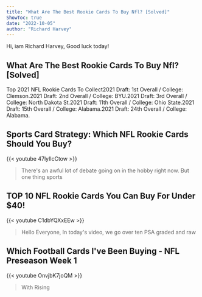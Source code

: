 ```yaml
---
title: "What Are The Best Rookie Cards To Buy Nfl? [Solved]"
ShowToc: true 
date: "2022-10-05"
author: "Richard Harvey" 
---
```


Hi, iam Richard Harvey, Good luck today!
## What Are The Best Rookie Cards To Buy Nfl? [Solved]
 Top 2021 NFL Rookie Cards To Collect2021 Draft: 1st Overall / College: Clemson.2021 Draft: 2nd Overall / College: BYU.2021 Draft: 3rd Overall / College: North Dakota St.2021 Draft: 11th Overall / College: Ohio State.2021 Draft: 15th Overall / College: Alabama.2021 Draft: 24th Overall / College: Alabama.

## Sports Card Strategy: Which NFL Rookie Cards Should You Buy?
{{< youtube 47lyIlcCtow >}}
>There's an awful lot of debate going on in the hobby right now. But one thing sports 

## TOP 10 NFL Rookie Cards You Can Buy For Under $40!
{{< youtube C1dbYQXxEEw >}}
>Hello Everyone, In today's video, we go over ten PSA graded and raw 

## Which Football Cards I've Been Buying - NFL Preseason Week 1
{{< youtube OnvjbK7joQM >}}
>With Rising 

